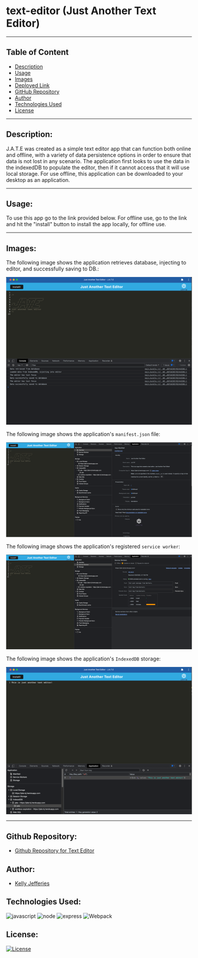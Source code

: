 # text-editor (Just Another Text Editor)

------
## Table of Content

- [Description](#description)
- [Usage](#usage)
- [Images](#images)
- [Deployed Link](#deployed-link)
- [GitHub Repository](#github-repository)
- [Author](#author)  
- [Technologies Used](#technologies-used) 
- [License](#license)

------
## Description:  

J.A.T.E was created as a simple text editor app that can function both online and offline, with a variety of data persistence options in order to ensure that data is not lost in any scenario. The application first looks to use the data in the indexedDB to populate the editor, then if it cannot access that it will use local storage. For use offline, this application can be downloaded to your desktop as an application.

------
## Usage:

To use this app go to the link provided below.  For offline use, go to the link and hit the "install" button to install the app locally, for offline use.

------
## Images:

The following image shows the application retrieves database, injecting to editor, and successfully saving to DB.:  

![Screenshot of Text Editor](./client/src/images/text-1.jpg)

The following image shows the application's `manifest.json` file:  

![Screenshot of Text Editor](./client/src/images/manifest.jpg)

The following image shows the application's registered `service worker`:  

![Screenshot of Text Editor](./client/src/images/service-workers.jpg)

The following image shows the application's `IndexedDB` storage:  

![Screenshot of Text Editor](./client/src/images/text-2.jpg)

------

## Github Repository:

- [Github Repository for Text Editor](https://github.com/ksjefferies/text-editor)

## Author:

- [Kelly Jefferies](https://github.com/ksjefferies)

## Technologies Used:

![javascript](https://img.shields.io/badge/JavaScript-323330?style=for-the-badge&logo=javascript&logoColor=F7DF1E)
![node](https://img.shields.io/badge/Node.js-339933?style=for-the-badge&logo=nodedotjs&logoColor=white)
![express](https://img.shields.io/badge/Express.js-000000?style=for-the-badge&logo=express&logoColor=white)
![Webpack](https://img.shields.io/badge/Webpack-8DD6F9?style=for-the-badge&logo=Webpack&logoColor=white)

## License:

[![License](https://img.shields.io/badge/License-MIT%20License-Green)](http://choosealicense.com/licenses/mit/)